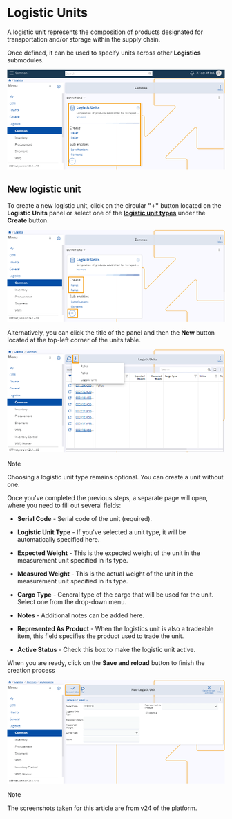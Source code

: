 # Logistic Units 

A logistic unit represents the composition of products designated for transportation and/or storage within the supply chain. 

Once defined, it can be used to specify units across other **Logistics** submodules.

![picture](pictures/Logistic_Units_14_03.png)

## New logistic unit 

To create a new logistic unit, click on the circular **"+"** button located on the **Logistic Units** panel or select one of the **[logistic unit types](logistic-unit-types.md)** under the **Create** button.

![picture](pictures/Logistic_Units_Create_14_03.png)

Alternatively, you can click the title of the panel and then the **New** button located at the top-left corner of the units table.

![picture](pictures/Logistic_Units_New_14_03.png)

> [!NOTE]
> 
> Choosing a logistic unit type remains optional. You can create a unit without one. 

Once you've completed the previous steps, a separate page will open, where you need to fill out several fields:

* **Serial Code** - Serial code of the unit (required).
  
* **Logistic Unit Type** - If you've selected a unit type, it will be automatically specified here.
  
* **Expected Weight** - This is the expected weight of the unit in the measurement unit specified in its type.
  
* **Measured Weight** - This is the actual weight of the unit in the measurement unit specified in its type.
  
* **Cargo Type** - General type of the cargo that will be used for the unit. Select one from the drop-down menu.
  
* **Notes** - Additional notes can be added here.
  
* **Represented As Product** - When the logistics unit is also a tradeable item, this field specifies the product used to trade the unit.
  
* **Active Status** - Check this box to make the logistic unit active.

When you are ready, click on the **Save and reload** button to finish the creation process

![picture](pictures/Logistical_Unit_Save_14_03.png)

> [!NOTE]
> 
> The screenshots taken for this article are from v24 of the platform.
